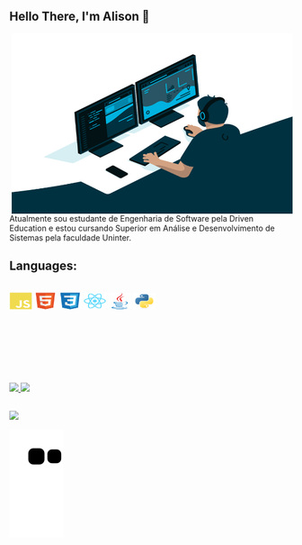 
## Hello There, I'm Alison 👋

<img align="right" alt="GIF" src="https://github.com/AlisonDaFonseca/AlisonDaFonseca/blob/main/code.gif?raw=true" width="500" height="320" />
Atualmente sou estudante de Engenharia de Software pela Driven Education e estou cursando Superior em Análise e Desenvolvimento de Sistemas pela faculdade Uninter.

 

## Languages:
<div style="display: inline_block"><br>
  <img align="center"  height="30" width="40" src="https://raw.githubusercontent.com/devicons/devicon/master/icons/javascript/javascript-plain.svg">
  <img align="center"  height="30" width="40" src="https://raw.githubusercontent.com/devicons/devicon/master/icons/html5/html5-original.svg">
  <img align="center"  height="30" width="40" src="https://raw.githubusercontent.com/devicons/devicon/master/icons/css3/css3-original.svg">
  <img align="center"  height="30" width="40" src="https://raw.githubusercontent.com/devicons/devicon/master/icons/react/react-original.svg">
  <img align="center"  height="30" width="40" src="https://raw.githubusercontent.com/devicons/devicon/master/icons/java/java-original.svg">
  <img align="center"  height="30" width="40" src="https://raw.githubusercontent.com/devicons/devicon/master/icons/python/python-original.svg">
</div>

<br><br><br><br><br><br>

 <div>
   <a href="https://github.com/AlisonDaFonseca">
   <img height="180em" src="https://github-readme-stats.vercel.app/api?username=AlisonDaFonseca&show_icons=true&theme=tokyonight&include_all_commits=true&count_private=true"/>
   <img height="180em" src="https://github-readme-stats.vercel.app/api/top-langs/?username=AlisonDaFonseca&layout=compact&langs_count=6&theme=tokyonight"/>

</div>
 
 <br>
 
<div> 

  
  <a href="https://www.linkedin.com/in/alison-santos-40b5b8192/" target="_blank"><img src="https://img.shields.io/badge/-LinkedIn-%230077B5?style=for-the-badge&logo=linkedin&logoColor=white" target="_blank"></a> 
 
  ![Snake animation](https://github.com/AlisonDaFonseca/AlisonDaFonseca/blob/output/github-contribution-grid-snake.svg)

</div>
